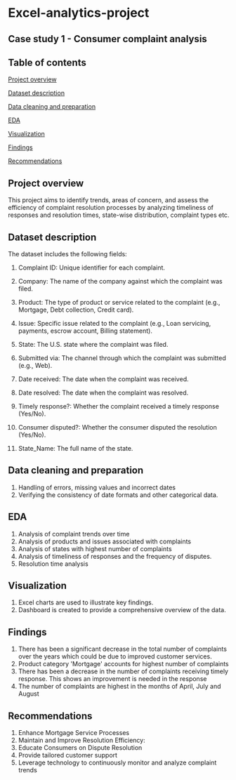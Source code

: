 # Excel-analytics-project


## Case study 1 - Consumer complaint analysis

## Table of contents

[Project overview](Project-overview)

[Dataset description](Dataset-description)

[Data cleaning and preparation](Data-cleaning-and-preparation)

[EDA](EDA)

[Visualization](Visualization)

[Findings](Findings)

[Recommendations](Recommendations)

## Project overview

This project aims to identify trends, areas of concern, and assess the efficiency of complaint resolution processes by analyzing timeliness of responses and resolution times, state-wise distribution, complaint types etc.

## Dataset description

The dataset includes the following fields:

1. Complaint ID: Unique identifier for each complaint.

2. Company: The name of the company against which the complaint was filed.

3. Product: The type of product or service related to the complaint (e.g., Mortgage, Debt collection, Credit card).

4. Issue: Specific issue related to the complaint (e.g., Loan servicing, payments, escrow account, Billing statement).

5. State: The U.S. state where the complaint was filed.

6. Submitted via: The channel through which the complaint was submitted (e.g., Web).

7. Date received: The date when the complaint was received.

8. Date resolved: The date when the complaint was resolved.

9. Timely response?: Whether the complaint received a timely response (Yes/No).

10. Consumer disputed?: Whether the consumer disputed the resolution (Yes/No).

11. State_Name: The full name of the state.

## Data cleaning and preparation

1. Handling of errors, missing values and incorrect dates
2. Verifying the consistency of date formats and other categorical data.

## EDA

1. Analysis of complaint trends over time
2. Analysis of products and issues associated with complaints
3. Analysis of states with highest number of complaints
4. Analysis of timeliness of responses and the frequency of disputes.
5. Resolution time analysis

## Visualization

1. Excel charts are used to illustrate key findings.
2. Dashboard is created to provide a comprehensive overview of the data.

## Findings

1. There has been a significant decrease in the total number of complaints over the years which could be due to improved customer services.
2. Product category 'Mortgage' accounts for highest number of complaints
3. There has been a decrease in the number of complaints receiving timely response. This shows an improvement is needed in the response
4. The number of complaints are highest in the months of April, July and August

## Recommendations

1. Enhance Mortgage Service Processes
2. Maintain and Improve Resolution Efficiency:
3. Educate Consumers on Dispute Resolution
4. Provide tailored customer support
5. Leverage technology to continuously monitor and analyze complaint trends



